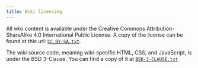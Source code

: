 ```yaml
---
title: Wiki licensing
---
```


All wiki content is available under the Creative Commons Attribution-ShareAlike 4.0 International Public License. A copy of the license can be found at this url: [`CC_BY-SA.txt`](/CC_BY-SA.txt).

The wiki source code, meaning wiki-specific HTML, CSS, and JavaScript, is under the BSD 3-Clause. You can find a copy of it at [`BSD-3-CLAUSE.txt`](/BSD-3-CLAUSE.txt)
